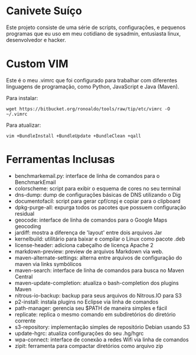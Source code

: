 # Canivete Suíço

Este projeto consiste de uma série de scripts, configurações,
e pequenos programas que eu uso em meu cotidiano de sysadmin,
entusiasta linux, desenvolvedor e hacker.

# Custom VIM

Este é o meu .vimrc que foi configurado para trabalhar com diferentes
linguagens de programação, como Python, JavaScript e Java (Maven).

Para instalar:

    wget https://bitbucket.org/ronoaldo/tools/raw/tip/etc/vimrc -O ~/.vimrc

Para atualizar:

    vim +BundleInstall +BundleUpdate +BundleClean +qall

# Ferramentas Inclusas

* benchmarkemail.py: interface de linha de comandos para o BenchmarkEmail 
* colorscheme: script para exibir o esquema de cores no seu terminal
* dns-dump: dump de configurações básicas de DNS utilizando o Dig
* documentofacil: script para gerar cpf/cnpj e copiar para o clipboard
* dpkg-purge-all: expurga todos os pacotes que possuem configuração residual
* geocode: interface de linha de comandos para o Google Maps geocoding
* jardiff: mostra a diferença de 'layout' entre dois arquivos Jar
* kernelbuild: utilitário para baixar e compilar o Linux como pacote .deb
* license-header: adiciona cabeçalho de licença Apache 2
* markdown-preview: preview de arquivos Markdown via web.
* maven-alternate-settings: alterna entre arquivos de configuração do maven 
  via links symbólicos
* maven-search: interface de linha de comandos para busca no Maven Central
* maven-update-completion: atualiza o bash-completion dos plugins Maven
* nitrous-io-backup: backup para seus arquivos do Nitrous.IO para S3
* p2-install: instala plugins no Eclipse via linha de comandos
* path-manager: gerencia seu $PATH de maneira simples e fácil
* replicate: replica o mesmo comando em subdiretórios do diretório corrente
* s3-repository: implementação simples de repositório Debian usando S3
* update-hgrc: atualiza configurações do seu .hg/hgrc
* wpa-connect: interface de conexão a redes Wifi via linha de comandos
* zipit: ferramenta para compactar diretórios como arquivo zip
